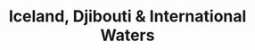 ---
layout: post
public: false
toc: true
title:  "Iceland, Djibouti & International Waters"
categories: [ Defence, Politics, Sustainability, Biology , Physics, English, Psychology, Space, ML, Hardware, Quantum, Technology, Medicine ]
image: "./assets/twilicons/002.jpg"
---